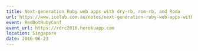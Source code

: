 ```yaml
---
title: Next-generation Ruby web apps with dry-rb, rom-rb, and Roda
url: https://www.icelab.com.au/notes/next-generation-ruby-web-apps-with-dry-rb-rom-rb-and-roda-reddotrubyconf-2016
event: RedDotRubyConf
event_url: https://rdrc2016.herokuapp.com
location: Singapore
date: 2016-06-23
---
```

